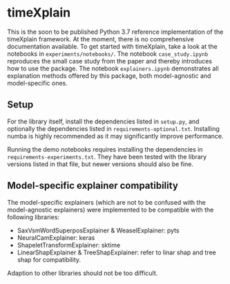 # timeXplain

This is the soon to be published Python 3.7 reference implementation of the timeXplain framework.
At the moment, there is no comprehensive documentation available.
To get started with timeXplain, take a look at the notebooks in `experiments/notebooks/`.
The notebook `case_study.ipynb` reproduces the small case study from the paper and thereby introduces how to use the package.
The notebook `explainers.ipynb` demonstrates all explanation methods offered by this package, both model-agnostic and model-specific ones.

## Setup

For the library itself, install the dependencies listed in `setup.py`, and optionally the dependencies listed in `requirements-optional.txt`. Installing numba is highly recommended as it may significantly improve performance.

Running the demo notebooks requires installing the dependencies in `requirements-experiments.txt`. They have been tested with the library versions listed in that file, but newer versions should also be fine.

## Model-specific explainer compatibility

The model-specific explainers (which are not to be confused with the model-agnostic explainers) were implemented to be compatible with the following libraries:

* SaxVsmWordSuperposExplainer & WeaselExplainer: pyts
* NeuralCamExplainer: keras
* ShapeletTransformExplainer: sktime
* LinearShapExplainer & TreeShapExplainer: refer to linar shap and tree shap for compatibility.

Adaption to other libraries should not be too difficult.
